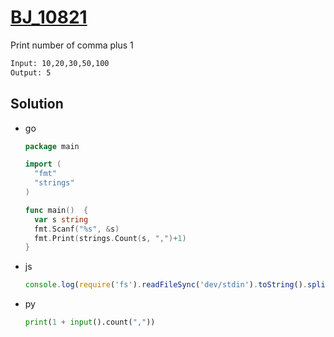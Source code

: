# [BJ_10821](https://acmicpc.net/problem/10821)

Print number of comma plus 1

```txt
Input: 10,20,30,50,100
Output: 5
```

## Solution

* go

  ```go
  package main

  import (
    "fmt"
    "strings"
  )

  func main()  {
    var s string
    fmt.Scanf("%s", &s)
    fmt.Print(strings.Count(s, ",")+1)
  }
  ```

* js

  ```js
  console.log(require('fs').readFileSync('dev/stdin').toString().split(',').length);
  ```

* py

  ```py
  print(1 + input().count(","))
  ```
